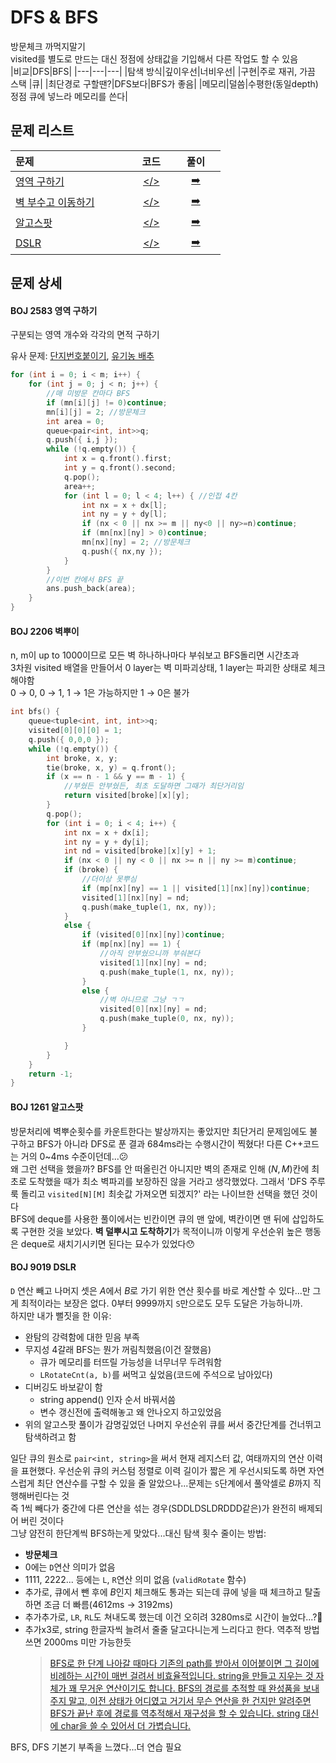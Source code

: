 # DFS & BFS
방문체크 까먹지말기  
visited를 별도로 만드는 대신 정점에 상태값을 기입해서 다른 작업도 할 수 있음  
|비교|DFS|BFS|
|---|---|---|
|탐색 방식|깊이우선|너비우선|
|구현|주로 재귀, 가끔 스택&nbsp;|큐|
|최단경로 구할땐?|DFS보다|BFS가 좋음|
|메모리|덜씀|수평한(동일depth) 정점 큐에 넣느라 메모리를 쓴다|
## 문제 리스트
|문제|&nbsp;&nbsp;코드&nbsp;&nbsp;|&nbsp;&nbsp;&nbsp;&nbsp;풀이&nbsp;&nbsp;&nbsp;&nbsp;|
|:---|:---:|:---:|
|[영역 구하기](https://www.acmicpc.net/problem/2583)&nbsp;&nbsp;&nbsp;&nbsp;&nbsp;&nbsp;&nbsp;&nbsp;&nbsp;&nbsp;&nbsp;&nbsp;|[</>](./BOJ_2583_영역%20구하기.cpp)| [➡️](#boj-2583-영역-구하기)|
|[벽 부수고 이동하기](https://www.acmicpc.net/problem/2206)&nbsp;&nbsp;&nbsp;&nbsp;&nbsp;&nbsp;&nbsp;&nbsp;&nbsp;&nbsp;&nbsp;&nbsp;|[</>](./BOJ_2206_벽%20부수고%20이동하기.cpp)| [➡️](#boj-2206-벽뿌이)|
|[알고스팟](https://www.acmicpc.net/problem/1261)&nbsp;&nbsp;&nbsp;&nbsp;&nbsp;&nbsp;&nbsp;&nbsp;&nbsp;&nbsp;&nbsp;&nbsp;|[</>](./BOJ_1261_알고스팟.cpp)| [➡️](#boj-1261-알고스팟)|
|[DSLR](https://www.acmicpc.net/problem/9019)&nbsp;&nbsp;&nbsp;&nbsp;&nbsp;&nbsp;&nbsp;&nbsp;&nbsp;&nbsp;&nbsp;&nbsp;|[</>](./BOJ_9019_DSLR.cpp)| [➡️](#boj-9019-dslr)|
## 문제 상세
#### BOJ 2583 영역 구하기
구분되는 영역 개수와 각각의 면적 구하기  

유사 문제: [단지번호붙이기](https://www.acmicpc.net/problem/2667), [유기농 배추](https://www.acmicpc.net/problem/1012)

```cpp
for (int i = 0; i < m; i++) {
    for (int j = 0; j < n; j++) {
        //매 미방문 칸마다 BFS
        if (mn[i][j] != 0)continue;
        mn[i][j] = 2; //방문체크
        int area = 0;
        queue<pair<int, int>>q;
        q.push({ i,j });
        while (!q.empty()) {
            int x = q.front().first;
            int y = q.front().second;
            q.pop();
            area++;
            for (int l = 0; l < 4; l++) { //인접 4칸
                int nx = x + dx[l];
                int ny = y + dy[l];
                if (nx < 0 || nx >= m || ny<0 || ny>=n)continue;
                if (mn[nx][ny] > 0)continue;
                mn[nx][ny] = 2; //방문체크
                q.push({ nx,ny });
            }
        }
        //이번 칸에서 BFS 끝
        ans.push_back(area);
    }
}
```

#### BOJ 2206 벽뿌이
n, m이 up to 1000이므로 모든 벽 하나하나마다 부숴보고 BFS돌리면 시간초과  
3차원 visited 배열을 만들어서 0 layer는 벽 미파괴상태, 1 layer는 파괴한 상태로 체크해야함  
0 → 0, 0 → 1, 1 → 1은 가능하지만 1 → 0은 불가
```cpp
int bfs() {
	queue<tuple<int, int, int>>q;
	visited[0][0][0] = 1;
	q.push({ 0,0,0 });
	while (!q.empty()) {
		int broke, x, y;
		tie(broke, x, y) = q.front();
		if (x == n - 1 && y == m - 1) {
			//부쉈든 안부쉈든, 최초 도달하면 그때가 최단거리임
			return visited[broke][x][y];
		}
		q.pop();
		for (int i = 0; i < 4; i++) {
			int nx = x + dx[i];
			int ny = y + dy[i];
			int nd = visited[broke][x][y] + 1;
			if (nx < 0 || ny < 0 || nx >= n || ny >= m)continue;
			if (broke) {
				//더이상 못뿌심
				if (mp[nx][ny] == 1 || visited[1][nx][ny])continue;
				visited[1][nx][ny] = nd;
				q.push(make_tuple(1, nx, ny));
			}
			else {
				if (visited[0][nx][ny])continue;
				if (mp[nx][ny] == 1) {
					//아직 안부쉈으니까 부숴본다
					visited[1][nx][ny] = nd;
					q.push(make_tuple(1, nx, ny));
				}
				else {
					//벽 아니므로 그냥 ㄱㄱ
					visited[0][nx][ny] = nd;
					q.push(make_tuple(0, nx, ny));
				}

			}
		}
	}
	return -1;
}
```

#### BOJ 1261 알고스팟
방문처리에 벽뿌순횟수를 카운트한다는 발상까지는 좋았지만 최단거리 문제임에도 불구하고 BFS가 아니라 DFS로 푼 결과 684ms라는 수행시간이 찍혔다! 다른 C++코드는 거의 0~4ms 수준이던데...😕  
왜 그런 선택을 했을까? BFS를 안 떠올린건 아니지만 벽의 존재로 인해 $(N, M)$칸에 최초로 도착했을 때가 최소 벽파괴를 보장하진 않을 거라고 생각했었다. 그래서 'DFS 주루룩 돌리고 `visited[N][M]` 최솟값 가져오면 되겠지?' 라는 나이브한 선택을 했던 것이다   
BFS에 deque를 사용한 풀이에서는 빈칸이면 큐의 맨 앞에, 벽칸이면 맨 뒤에 삽입하도록 구현한 것을 보았다. **벽 덜뿌시고 도착하기**가 목적이니까 이렇게 우선순위 높은 행동은 deque로 새치기시키면 된다는 묘수가 있었다😯

#### BOJ 9019 DSLR
`D` 연산 빼고 나머지 셋은 $A$에서 $B$로 가기 위한 연산 횟수를 바로 계산할 수 있다...만 그게 최적이라는 보장은 없다. 0부터 9999까지 `S`만으로도 모두 도달은 가능하니까.  
하지만 내가 뻘짓을 한 이유:
- 완탐의 강력함에 대한 믿음 부족
- 무지성 4갈래 BFS는 뭔가 꺼림칙했음(이건 잘했음)
	- 큐가 메모리를 터뜨릴 가능성을 너무너무 두려워함
	- `LRotateCnt(a, b)`를 써먹고 싶었음(코드에 주석으로 남아있다)
- 디버깅도 바보같이 함
	- string append() 인자 순서 바꿔서씀
	- 변수 갱신전에 출력해놓고 왜 안나오지 하고있었음
- 위의 알고스팟 풀이가 감명깊었던 나머지 우선순위 큐를 써서 중간단계를 건너뛰고 탐색하려고 함

일단 큐의 원소로 `pair<int, string>`을 써서 현재 레지스터 값, 여태까지의 연산 이력을 표현했다. 우선순위 큐의 커스텀 정렬로 이력 길이가 짧은 게 우선시되도록 하면 자연스럽게 최단 연산수를 구할 수 있을 줄 알았으나...문제는 `S`단계에서 풀악셀로 $B$까지 직행해버린다는 것  
즉 1씩 빼다가 중간에 다른 연산을 섞는 경우(SDDLDSLDRDDD같은)가 완전히 배제되어 버린 것이다  
그냥 얌전히 한단계씩 BFS하는게 맞았다...대신 탐색 횟수 줄이는 방법:
- **방문체크**
- 0에는 `D`연산 의미가 없음
- 1111, 2222... 등에는 `L`, `R`연산 의미 없음 (`validRotate` 함수)
- 추가로, 큐에서 뺀 후에 $B$인지 체크해도 통과는 되는데 큐에 넣을 때 체크하고 탈출하면 조금 더 빠름(4612ms → 3192ms)
- 추가추가로, `LR`, `RL`도 쳐내도록 했는데 이건 오히려 3280ms로 시간이 늘었다...?🤔
- 추가x3로, string 한글자씩 늘려서 줄줄 달고다니는게 느리다고 한다. 역추적 방법쓰면 2000ms 미만 가능한듯
	 > [BFS로 한 단계 나아갈 때마다 기존의 path를 받아서 이어붙이면 그 길이에 비례하는 시간이 매번 걸려서 비효율적입니다. string을 만들고 지우는 것 자체가 꽤 무거운 연산이기도 합니다. BFS의 경로를 추적할 때 완성품을 보내주지 말고, 이전 상태가 어디였고 거기서 무슨 연산을 한 건지만 알려주면 BFS가 끝난 후에 경로를 역추적해서 재구성을 할 수 있습니다. string 대신에 char을 쓸 수 있어서 더 가볍습니다.](https://www.acmicpc.net/board/view/28910)

BFS, DFS 기본기 부족을 느꼈다...더 연습 필요